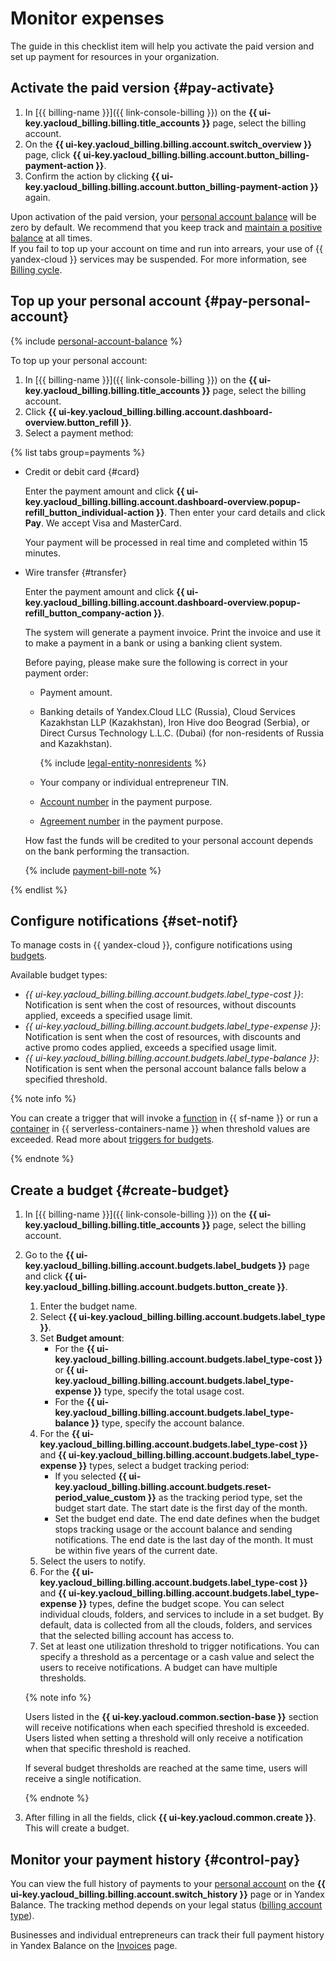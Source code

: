 # Monitor expenses

The guide in this checklist item will help you activate the paid version and set up payment for resources in your organization.

## Activate the paid version {#pay-activate}

1. In [{{ billing-name }}]({{ link-console-billing }}) on the **{{ ui-key.yacloud_billing.billing.title_accounts }}** page, select the billing account.
1. On the **{{ ui-key.yacloud_billing.billing.account.switch_overview }}** page, click **{{ ui-key.yacloud_billing.billing.account.button_billing-payment-action }}**.
1. Confirm the action by clicking **{{ ui-key.yacloud_billing.billing.account.button_billing-payment-action }}** again.

Upon activation of the paid version, your [personal account balance](../../billing/concepts/personal-account.md#balance) will be zero by default. We recommend that you keep track and [maintain a positive balance](../../billing/operations/pay-the-bill.md) at all times.
<br/>If you fail to top up your account on time and run into arrears, your use of {{ yandex-cloud }} services may be suspended. For more information, see [Billing cycle](../../billing/payment/billing-cycle-business.md).

## Top up your personal account {#pay-personal-account}

{% include [personal-account-balance](../../billing/_includes/personal-account-balance.md) %}

To top up your personal account:
1. In [{{ billing-name }}]({{ link-console-billing }}) on the **{{ ui-key.yacloud_billing.billing.title_accounts }}** page, select the billing account.
1. Click **{{ ui-key.yacloud_billing.billing.account.dashboard-overview.button_refill }}**.
1. Select a payment method:

  {% list tabs group=payments %}

  - Credit or debit card {#card}

    Enter the payment amount and click **{{ ui-key.yacloud_billing.billing.account.dashboard-overview.popup-refill_button_individual-action }}**. Then enter your card details and click **Pay**. We accept Visa and MasterCard.

    Your payment will be processed in real time and completed within 15 minutes.

  - Wire transfer {#transfer}

    Enter the payment amount and click **{{ ui-key.yacloud_billing.billing.account.dashboard-overview.popup-refill_button_company-action }}**.

    The system will generate a payment invoice. Print the invoice and use it to make a payment in a bank or using a banking client system.

    Before paying, please make sure the following is correct in your payment order:
    * Payment amount.
    * Banking details of Yandex.Cloud LLC (Russia), Cloud Services Kazakhstan LLP (Kazakhstan), Iron Hive doo Beograd (Serbia), or Direct Cursus Technology L.L.C. (Dubai) (for non-residents of Russia and Kazakhstan).

      {% include [legal-entity-nonresidents](../../_includes/billing/legal-entity-nonresidents.md) %}

    * Your company or individual entrepreneur TIN.
    * [Account number](../../billing/concepts/personal-account.md#id) in the payment purpose.
    * [Agreement number](../../billing/concepts/contract.md) in the payment purpose.

    How fast the funds will be credited to your personal account depends on the bank performing the transaction.

    {% include [payment-bill-note](../../billing/_includes/payment-bill-note.md) %}

   {% endlist %}
 
## Configure notifications {#set-notif}

To manage costs in {{ yandex-cloud }}, configure notifications using [budgets](../../billing/concepts/budget.md).

Available budget types:
* _{{ ui-key.yacloud_billing.billing.account.budgets.label_type-cost }}_: Notification is sent when the cost of resources, without discounts applied, exceeds a specified usage limit.
* _{{ ui-key.yacloud_billing.billing.account.budgets.label_type-expense }}_: Notification is sent when the cost of resources, with discounts and active promo codes applied, exceeds a specified usage limit.
* _{{ ui-key.yacloud_billing.billing.account.budgets.label_type-balance }}_: Notification is sent when the personal account balance falls below a specified threshold.

{% note info %}

You can create a trigger that will invoke a [function](../../functions/concepts/function.md) in {{ sf-name }} or run a [container](../../serverless-containers/concepts/container.md) in {{ serverless-containers-name }} when threshold values are exceeded. Read more about [triggers for budgets](../../functions/operations/trigger/budget-trigger-create.md).

{% endnote %}

## Create a budget {#create-budget}

1. In [{{ billing-name }}]({{ link-console-billing }}) on the **{{ ui-key.yacloud_billing.billing.title_accounts }}** page, select the billing account.
1. Go to the **{{ ui-key.yacloud_billing.billing.account.budgets.label_budgets }}** page and click **{{ ui-key.yacloud_billing.billing.account.budgets.button_create }}**.
   1. Enter the budget name.
   1. Select **{{ ui-key.yacloud_billing.billing.account.budgets.label_type }}**.
   1. Set **Budget amount**:
       * For the **{{ ui-key.yacloud_billing.billing.account.budgets.label_type-cost }}** or **{{ ui-key.yacloud_billing.billing.account.budgets.label_type-expense }}** type, specify the total usage cost.
       * For the **{{ ui-key.yacloud_billing.billing.account.budgets.label_type-balance }}** type, specify the account balance.
   1. For the **{{ ui-key.yacloud_billing.billing.account.budgets.label_type-cost }}** and **{{ ui-key.yacloud_billing.billing.account.budgets.label_type-expense }}** types, select a budget tracking period:
       * If you selected **{{ ui-key.yacloud_billing.billing.account.budgets.reset-period_value_custom }}** as the tracking period type, set the budget start date. The start date is the first day of the month.
       * Set the budget end date. The end date defines when the budget stops tracking usage or the account balance and sending notifications. The end date is the last day of the month. It must be within five years of the current date.
   1. Select the users to notify.
   1. For the **{{ ui-key.yacloud_billing.billing.account.budgets.label_type-cost }}** and **{{ ui-key.yacloud_billing.billing.account.budgets.label_type-expense }}** types, define the budget scope. You can select individual clouds, folders, and services to include in a set budget. By default, data is collected from all the clouds, folders, and services that the selected billing account has access to. 
   1. Set at least one utilization threshold to trigger notifications. You can specify a threshold as a percentage or a cash value and select the users to receive notifications. A budget can have multiple thresholds.
   
   {% note info %}
   
   Users listed in the **{{ ui-key.yacloud.common.section-base }}** section will receive notifications when each specified threshold is exceeded. Users listed when setting a threshold will only receive a notification when that specific threshold is reached.
   
   If several budget thresholds are reached at the same time, users will receive a single notification.
   
   {% endnote %}

1. After filling in all the fields, click **{{ ui-key.yacloud.common.create }}**. This will create a budget.

## Monitor your payment history {#control-pay}

You can view the full history of payments to your [personal account](../../billing/concepts/personal-account.md#balance) on the **{{ ui-key.yacloud_billing.billing.account.switch_history }}** page or in Yandex Balance. The tracking method depends on your legal status ([billing account type](../../billing/concepts/billing-account.md#ba-types)).
  
Businesses and individual entrepreneurs can track their full payment history in Yandex Balance on the [Invoices](https://balance.yandex.ru/invoices.xml) page.